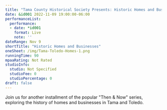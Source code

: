 ```yaml
---
title: "Tama County Historical Society Presents: Historic Homes and Businesses"
date: &id001 2022-11-09 19:00:00-06:00
performanceList:
  performance:
  - date: *id001
    format: Live
    note: ''
dateRange: Nov 9
shortTitle: "Historic Homes and Businesses"
oneSheet: /img/Tama-Toledo-Homes-1.png
runningTime: 90
mpaaRating: Not Rated
studioInfo:
  studio: Not Specified
  studioFee: 0
  studioPercentage: 0
draft: false
---
```

Join us for another installment of the popular "Then & Now" series, exploring the history of homes and businesses in Tama and Toledo.